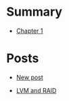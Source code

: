 # Summary

- [Chapter 1](./chapter_1.md)

# Posts

- [New post](./new_post.md)

- [LVM and RAID](./lvm_and_raid.md)

